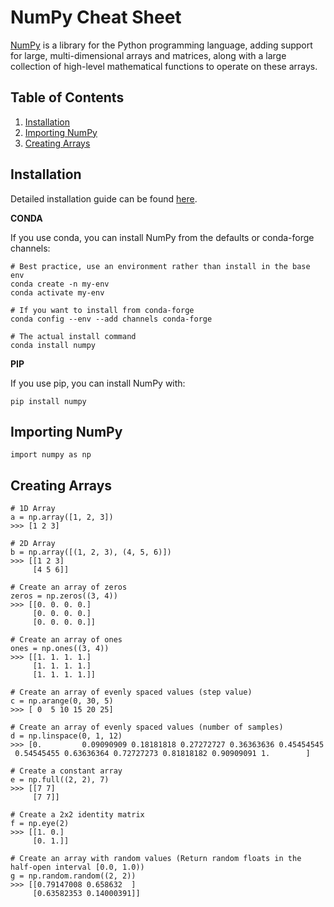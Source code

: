 # NumPy Cheat Sheet
[NumPy](http://www.numpy.org) is a library for the Python programming language, adding support for large, multi-dimensional arrays and matrices, along with a large collection of high-level mathematical functions to operate on these arrays.

## Table of Contents
1. [Installation](#introduction)
2. [Importing NumPy](#importing-numpy)
3. [Creating Arrays](#creating-arrays)

## Installation

Detailed installation guide can be found [here](https://numpy.org/install/).

**CONDA**

If you use conda, you can install NumPy from the defaults or conda-forge channels:
```
# Best practice, use an environment rather than install in the base env
conda create -n my-env
conda activate my-env

# If you want to install from conda-forge
conda config --env --add channels conda-forge

# The actual install command
conda install numpy
```

**PIP**

If you use pip, you can install NumPy with:
```
pip install numpy
```

## Importing NumPy
```
import numpy as np
```

## Creating Arrays
```
# 1D Array
a = np.array([1, 2, 3]) 
>>> [1 2 3]

# 2D Array
b = np.array([(1, 2, 3), (4, 5, 6)]) 
>>> [[1 2 3]
     [4 5 6]]
     
# Create an array of zeros
zeros = np.zeros((3, 4))
>>> [[0. 0. 0. 0.]
     [0. 0. 0. 0.]
     [0. 0. 0. 0.]]

# Create an array of ones
ones = np.ones((3, 4))
>>> [[1. 1. 1. 1.]
     [1. 1. 1. 1.]
     [1. 1. 1. 1.]]

# Create an array of evenly spaced values (step value)
c = np.arange(0, 30, 5)
>>> [ 0  5 10 15 20 25]

# Create an array of evenly spaced values (number of samples)
d = np.linspace(0, 1, 12)
>>> [0.         0.09090909 0.18181818 0.27272727 0.36363636 0.45454545
 0.54545455 0.63636364 0.72727273 0.81818182 0.90909091 1.        ]

# Create a constant array
e = np.full((2, 2), 7)
>>> [[7 7]
     [7 7]]

# Create a 2x2 identity matrix
f = np.eye(2)
>>> [[1. 0.]
     [0. 1.]]

# Create an array with random values (Return random floats in the half-open interval [0.0, 1.0))
g = np.random.random((2, 2)) 
>>> [[0.79147008 0.658632  ]
     [0.63582353 0.14000391]]
```



